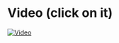 # Video (click on it)

[![Video](https://img.youtube.com/vi/HQRS48KkOFE/0.jpg)](https://www.youtube.com/watch?v=HQRS48KkOFE)
